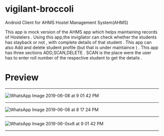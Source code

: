 # vigilant-broccoli
Android Client for AHMS Hostel Management System(AHMS)

This app is mock version of the AHMS app which helps maintaining records of Hostelers . Using this app,the invigilator can check whether the students has stayback or not , with complete details of that student . This app can also Add and delete student profile (but that is under maintaince ) .
This app has three sections ADD,SCAN,DELETE .
SCAN is the place were the user has to enter roll number of the respective student to get the details .

# Preview
--------------------------

![WhatsApp Image 2019-06-08 at 9 01 42 PM](https://user-images.githubusercontent.com/51189244/59149258-e796e500-8a30-11e9-9d91-544643d49740.jpeg)

-------------------------------------

![WhatsApp Image 2019-06-08 at 8 17 24 PM](https://user-images.githubusercontent.com/51189244/59149291-56743e00-8a31-11e9-9c36-5f49d2c6ece5.jpeg)

---------------------------------------


![WhatsApp Image 2019-06-0sx8 at 9 01 42 PM](https://user-images.githubusercontent.com/51189244/59149292-57a56b00-8a31-11e9-9afc-55841e48a41c.jpeg)

---------------------------------


